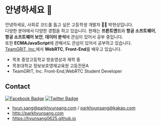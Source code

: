 # 안녕하세요 👋

안녕하세요, 사회로 코드를 돕고 싶은 고등학생 개발자 👨‍💻 박현상입니다.  
다양한 분야에서 다양한 경험을 하고 있습니다. 현재는 **프론트엔드**와 **항공 소프트웨어**, **항공 소프트웨어 보안**, **데이터 분석**에 관심이 있어서 공부 중입니다.   
또한 **ECMAJavaScript**에 관해서도 관심이 있어서 공부하고 있습니다.  
[TeamGRIT, Inc.](https://teamgrit.kr)에서 **WebRTC**, **Front-End**를 배우고 있습니다.

- 목포 중앙고등학교 방송영상과 재학 중
- 목포대학교 정보보호영재교육원 고등전문A
- TeamGRIT, Inc. Front-End,WebRTC Student Developer

## Contact
[![Facebook Badge](https://img.shields.io/badge/-Facebook-1877f2?style=flat-square&logo=facebook&logoColor=white&link=https://www.facebook.com/utilforever/)](https://www.facebook.com/hyunsang0625/)
[![Twitter Badge](https://img.shields.io/badge/-Twitter-1877f2?style=flat-square&logo=twitter&logoColor=white&link=https://twitter.com/utilforever/)](https://twitter.com/hyunsang_0625)

- hyun.sang@parkhyunsang.com / parkhyunsang@kakao.com
- http://parkhyunsang.com
- https://hyunsang0625.github.io
